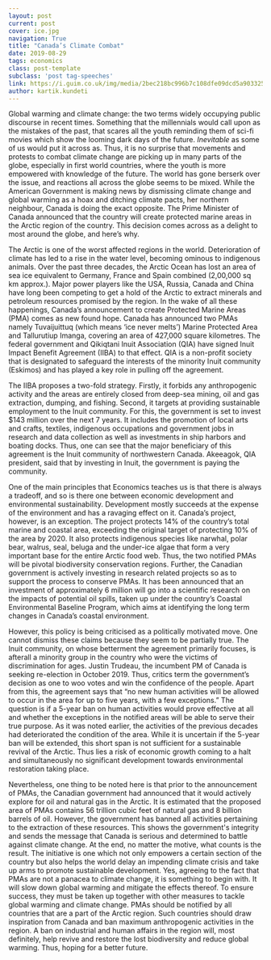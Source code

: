 ```yaml
---
layout: post
current: post
cover: ice.jpg
navigation: True
title: "Canada’s Climate Combat"
date: 2019-08-29
tags: economics
class: post-template
subclass: 'post tag-speeches'
link: https://i.guim.co.uk/img/media/2bec218bc996b7c108dfe09dcd5a90332516eaf2/0_105_2872_1723/master/2872.jpg?width=300&quality=85&auto=format&fit=max&s=01669e33b47aaad7f6a2e9701a9a4bdb
author: kartik.kundeti
---
```

Global warming and climate change: the two terms widely occupying public discourse in recent times. Something that the millennials would call upon as the mistakes of the past, that scares all the youth reminding them of sci-fi movies which show the looming dark days of the future. *Inevitable* as some of us would put it across as. Thus, it is no surprise that movements and protests to combat climate change are picking up in many parts of the globe, especially in first world countries, where the youth is more empowered with knowledge of the future. The world has gone berserk over the issue, and reactions all across the globe seems to be mixed. While the American Government is making news by dismissing climate change and global warming as a hoax and ditching climate pacts, her northern neighbour, Canada is doing the exact opposite. The Prime Minister of Canada announced that the country will create protected marine areas in the Arctic region of the country. This decision comes across as a delight to most around the globe, and here’s why.

The Arctic is one of the worst affected regions in the world. Deterioration of climate has led to a rise in the water level, becoming ominous to indigenous animals. Over the past three decades, the Arctic Ocean has lost an area of sea ice equivalent to Germany, France and Spain combined (2,00,000 sq km approx.). Major power players like the USA, Russia, Canada and China have long been competing to get a hold of the Arctic to extract minerals and petroleum resources promised by the region. In the wake of all these happenings, Canada’s announcement to create Protected Marine Areas (PMA) comes as new found hope. Canada has announced two PMAs namely Tuvaijuittuq (which means ‘ice never melts’) Marine Protected Area and Tallurutiup Imanga, covering an area of 427,000 square kilometres. The federal government and Qikiqtani Inuit Association (QIA) have signed Inuit Impact Benefit Agreement (IIBA) to that effect. QIA is a non-profit society that is designated to safeguard the interests of the minority Inuit community (Eskimos) and has played a key role in pulling off the agreement.

The IIBA proposes a two-fold strategy. Firstly, it forbids any anthropogenic activity and the areas are entirely closed from deep-sea mining, oil and gas extraction, dumping, and fishing. Second, it targets at providing sustainable employment to the Inuit community. For this, the government is set to invest $143 million over the next 7 years. It includes the promotion of local arts and crafts, textiles, indigenous occupations and government jobs in research and data collection as well as investments in ship harbors and boating docks. Thus, one can see that the major beneficiary of this agreement is the Inuit community of northwestern Canada. Akeeagok, QIA president, said that by investing in Inuit, the government is paying the community.

One of the main principles that Economics teaches us is that there is always a tradeoff, and so is there one between economic development and environmental sustainability. Development mostly succeeds at the expense of the environment and has a ravaging effect on it. Canada’s project, however, is an exception. The project protects 14% of the country’s total marine and coastal area, exceeding the original target of protecting 10% of the area by 2020. It also protects indigenous species like narwhal, polar bear, walrus, seal, beluga and the under-ice algae that form a very important base for the entire Arctic food web. Thus, the two notified PMAs will be pivotal biodiversity conservation regions. Further, the Canadian government is actively investing in research related projects so as to support the process to conserve PMAs. It has been announced that an investment of approximately 6 million will go into a scientific research on the impacts of potential oil spills, taken up under the country’s Coastal Environmental Baseline Program, which aims at identifying the long term changes in Canada’s coastal environment.

However, this policy is being criticised as a politically motivated move. One cannot dismiss these claims because they seem to be partially true. The Inuit community, on whose betterment the agreement primarily focuses, is afterall a minority group in the country who were the victims of discrimination for ages. Justin Trudeau, the incumbent PM of Canada is seeking re-election in October 2019. Thus, critics term the government’s decision as one to woo votes and win the confidence of the people. Apart from this, the agreement says that “no new human activities will be allowed to occur in the area for up to five years, with a few exceptions.” The question is if a 5-year ban on human activities would prove effective at all and whether the exceptions in the notified areas will be able to serve their true purpose. As it was noted earlier, the activities of the previous decades had deteriorated the condition of the area. While it is uncertain if the 5-year ban will be extended, this short span is not sufficient for a sustainable revival of the Arctic. Thus lies a risk of economic growth coming to a halt and simultaneously no significant development towards environmental restoration taking place.

Nevertheless, one thing to be noted here is that prior to the announcement of PMAs, the Canadian government had announced that it would actively explore for oil and natural gas in the Arctic. It is estimated that the proposed area of PMAs contains 56 trillion cubic feet of natural gas and 8 billion barrels of oil. However, the government has banned all activities pertaining to the extraction of these resources. This shows the government's integrity and sends the message that Canada is serious and determined to battle against climate change. At the end, no matter the motive, what counts is the result. The initiative is one which not only empowers a certain section of the country but also helps the world delay an impending climate crisis and take up arms to promote sustainable development. Yes, agreeing to the fact that PMAs are not a panacea to climate change, it is something to begin with. It will slow down global warming and mitigate the effects thereof. To ensure success, they must be taken up together with other measures to tackle global warming and climate change. PMAs should be notified by all countries that are a part of the Arctic region. Such countries should draw inspiration from Canada and ban maximum anthropogenic activities in the region. A ban on industrial and human affairs in the region will, most definitely, help revive and restore the lost biodiversity and reduce global warming. Thus, hoping for a better future.
